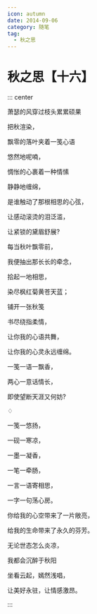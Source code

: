```yaml
---
icon: autumn
date: 2014-09-06
category: 随笔
tag:
  - 秋之思
---
```


# 秋之思【十六】

::: center

萧瑟的风穿过枝头累累硕果

把秋渲染，

飘零的落叶夹着一笺心语

悠然地呢喃，

惆怅的心裹着一种情愫

静静地缠绵，

是谁触动了那根相思的心弦，

让感动滚烫的泪泛滥，

让紧锁的黛眉舒展?

每当秋叶飘零前，

我便抽出那长长的牵念，

拾起一地相思，

染尽枫红菊黄苍天蓝；

铺开一张秋笺

书尽绕指柔情，

让你我的心语共舞，

让你我的心灵永远缠绵。

一笺一语一飘香，

两心一意话情长，

即使望断天涯又何妨?

♢

一笺一悠扬，

一砚一寒凉，

一墨一凝香，

一笔一牵肠，

一言一语寄相思，

一字一句荡心房。

你给我的心空带来了一片敞亮，

给我的生命带来了永久的芬芳。

无论世态怎么炎凉，

我都会沉醉于秋阳

坐看云起，嫣然浅唱，

让美好永驻，让情感激昂。

:::
